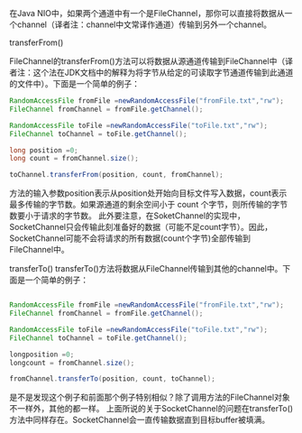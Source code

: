 
在Java NIO中，如果两个通道中有一个是FileChannel，那你可以直接将数据从一个channel（译者注：channel中文常译作通道）传输到另外一个channel。

transferFrom()

FileChannel的transferFrom()方法可以将数据从源通道传输到FileChannel中（译者注：这个法在JDK文档中的解释为将字节从给定的可读取字节通道传输到此通道的文件中）。下面是一个简单的例子：


```java
RandomAccessFile fromFile =newRandomAccessFile("fromFile.txt","rw");
FileChannel fromChannel = fromFile.getChannel();

RandomAccessFile toFile =newRandomAccessFile("toFile.txt","rw");
FileChannel toChannel = toFile.getChannel();

long position =0;
long count = fromChannel.size();

toChannel.transferFrom(position, count, fromChannel);
```
方法的输入参数position表示从position处开始向目标文件写入数据，count表示最多传输的字节数。如果源通道的剩余空间小于 count 个字节，则所传输的字节数要小于请求的字节数。
此外要注意，在SoketChannel的实现中，SocketChannel只会传输此刻准备好的数据（可能不足count字节）。因此，SocketChannel可能不会将请求的所有数据(count个字节)全部传输到FileChannel中。

transferTo()
transferTo()方法将数据从FileChannel传输到其他的channel中。下面是一个简单的例子：

```java

RandomAccessFile fromFile =newRandomAccessFile("fromFile.txt","rw");
FileChannel fromChannel = fromFile.getChannel();

RandomAccessFile toFile =newRandomAccessFile("toFile.txt","rw");
FileChannel toChannel = toFile.getChannel();

longposition =0;
longcount = fromChannel.size();

fromChannel.transferTo(position, count, toChannel);

```

是不是发现这个例子和前面那个例子特别相似？除了调用方法的FileChannel对象不一样外，其他的都一样。
上面所说的关于SocketChannel的问题在transferTo()方法中同样存在。SocketChannel会一直传输数据直到目标buffer被填满。
